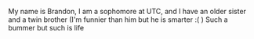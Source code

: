 My name is Brandon, I am a sophomore at UTC, and I have an older sister and a twin brother (I'm funnier than him but he is smarter :( )
Such a bummer but such is life
